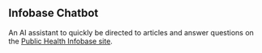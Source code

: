 ## Infobase Chatbot

An AI assistant to quickly be directed to articles and answer questions on the [Public Health Infobase site](https://health-infobase.canada.ca).